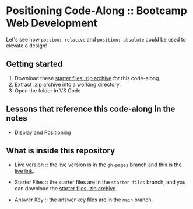 # Positioning Code-Along :: Bootcamp Web Development
Let's see how `postion: relative` and `position: absolute` could be used to elevate a design!

## Getting started
1. Download these [starter files .zip archive](https://github.com/HackerYou/codealong-boot-webdev-positioning/archive/refs/heads/starter-files.zip) for this code-along.
2. Extract .zip archive into a working directory.
3. Open the folder in VS Code

## Lessons that reference this code-along in the notes

- [Display and Positioning](https://github.com/HackerYou/bootcamp-notes/blob/main/css/display-and-positioning.md#code-along)

## What is inside this repository

- Live version :: the live version is in the `gh-pages` branch and this is the [live link](https://hackeryou.github.io/codealong-boot-webdev-positioning/).

- Starter Files :: the starter files are in the `starter-files` branch, and you can download the [starter files .zip archive](https://github.com/HackerYou/codealong-boot-webdev-positioning/archive/refs/heads/starter-files.zip).

- Answer Key :: the answer key files are in the `main` branch.

